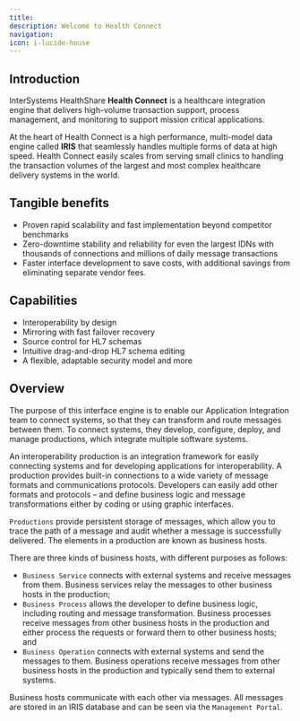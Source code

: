 ```yaml
---
title: 
description: Welcome to Health Connect
navigation: 
icon: i-lucide-house
---
```


## Introduction
InterSystems HealthShare <b>Health Connect</b> is a healthcare integration engine that delivers high-volume transaction support, process management, and monitoring to support mission critical applications.

At the heart of Health Connect is a high performance, multi-model data engine called <b>IRIS</b> that seamlessly handles multiple forms of data at high speed. Health Connect easily scales from serving small clinics to handling the transaction volumes of the largest and most complex healthcare delivery systems in the world.

## Tangible benefits
- Proven rapid scalability and fast implementation beyond competitor benchmarks
- Zero-downtime stability and reliability for even the largest IDNs with thousands of connections and millions of daily message transactions
- Faster interface development to save costs, with additional savings from eliminating separate vendor fees.

## Capabilities
- Interoperability by design
- Mirroring with fast failover recovery
- Source control for HL7 schemas
- Intuitive drag-and-drop HL7 schema editing
- A flexible, adaptable security model and more

## Overview
The purpose of this interface engine is to enable our Application Integration team to connect systems, so that they can transform and route messages between them. To connect systems, they develop, configure, deploy, and manage productions, which integrate multiple software systems.

An interoperability production is an integration framework for easily connecting systems and for developing applications for interoperability. A production provides built-in connections to a wide variety of message formats and communications protocols. Developers can easily add other formats and protocols – and define business logic and message transformations either by coding or using graphic interfaces.

`Productions` provide persistent storage of messages, which allow you to trace the path of a message and audit whether a message is successfully delivered. The elements in a production are known as business hosts.

There are three kinds of business hosts, with different purposes as follows:

- `Business Service` connects with external systems and receive messages from them. Business services relay the messages to other business hosts in the production;
- `Business Process` allows the developer to define business logic, including routing and message transformation. Business processes receive messages from other business hosts in the production and either process the requests or forward them to other business hosts; and
- `Business Operation` connects with external systems and send the messages to them. Business operations receive messages from other business hosts in the production and typically send them to external systems.

Business hosts communicate with each other via messages. All messages are stored in an IRIS database and can be seen via the `Management Portal`.
